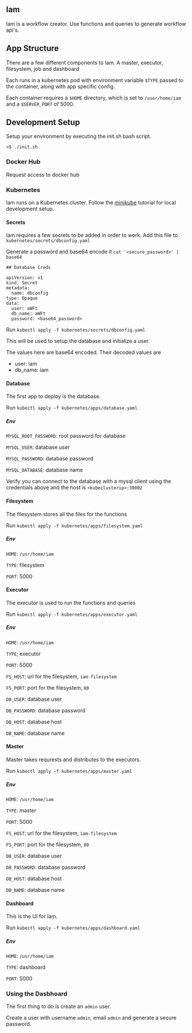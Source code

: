 ## Iam

Iam is a workflow creator. Use functions and queries to generate workflow api's.

## App Structure
There are a few different components to Iam. A master, executor, filesystem, job and dashboard

Each runs in a kubernetes pod with environment variable `$TYPE` passed to the container, along with app specific config.

Each container requires a `$HOME` directory, which is set to `/user/home/iam` and a `$SERVER_PORT` of 5000.


## Development Setup
Setup your environment by executing the init.sh bash script.

`>$ ./init.sh`

### Docker Hub
Request access to docker hub

### Kubernetes
Iam runs on a Kubernetes cluster. Follow the [minikube](https://kubernetes.io/docs/tutorials/hello-minikube/) tutorial for local development setup.

#### Secrets
Iam requires a few secrets to be added in order to work. Add this file to `kubernetes/secrets/dbconfig.yaml`

Generate a password and base64 encode it `cat '<secure_password>' | base64`

```
## Database Creds

apiVersion: v1
kind: Secret
metadata:
  name: dbconfig
type: Opaque
data:
  user: aWFt
  db_name: aWFt
  password: <base64_password>
```

Run `kubectl apply -f kubernetes/secrets/dbconfig.yaml`

This will be used to setup the database and initialize a user.

The values here are base64 encoded. Their decoded values are
- user: iam
- db_name: iam

#### Database
The first app to deploy is the database.

Run `kubectl apply -f kubernetes/apps/database.yaml`

##### Env
`MYSQL_ROOT_PASSWORD`: root password for database

`MYSQL_USER`: database user

`MYSQL_PASSWORD`: database password

`MYSQL_DATABASE`: database name

Verify you can connect to the database with a mysql client using the credentials above and the host is `<kubeclusterip>:30002`

#### Filesystem
The filesystem stores all the files for the functions

Run `kubectl apply -f kubernetes/apps/filesystem.yaml`

##### Env
`HOME`: `/usr/home/iam`

`TYPE`: filesystem

`PORT`: 5000

#### Executor
The executor is used to run the functions and queries

Run `kubectl apply -f kubernetes/apps/executor.yaml`

##### Env
`HOME`: `/usr/home/iam`

`TYPE`; executor

`PORT`: 5000

`FS_HOST`: url for the filesystem, `iam-filesystem`

`FS_PORT`: port for the filesystem, `80`

`DB_USER`: database user

`DB_PASSWORD`: database password

`DB_HOST`: database host

`DB_NAME`: database name

#### Master
Master takes requrests and distributes to the executors.

Run `kubectl apply -f kubernetes/apps/master.yaml`

##### Env
`HOME`: `/usr/home/iam`

`TYPE`: master

`PORT`: 5000

`FS_HOST`: url for the filesystem, `iam-filesystem`

`FS_PORT`: port for the filesystem, `80`

`DB_USER`: database user

`DB_PASSWORD`: database password

`DB_HOST`: database host

`DB_NAME`: database name

#### Dashboard
This is the UI for Iam.

Run `kubectl apply -f kubernetes/apps/dashboard.yaml`

##### Env
`HOME`: `/usr/home/iam`

`TYPE`: dashboard

`PORT`: 5000

### Using the Dasbhoard
The first thing to do is create an `admin` user.

Create a user with username `admin`, email `admin` and generate a secure password.

